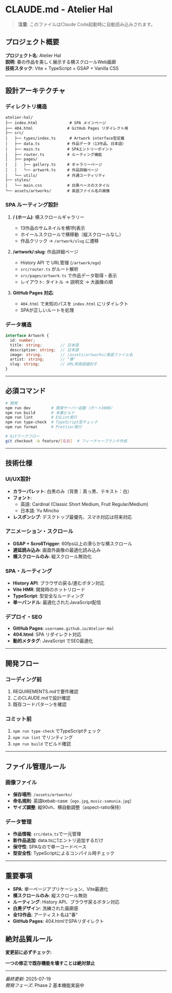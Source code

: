 # CLAUDE.md - Atelier Hal

> **注意**: このファイルはClaude Code起動時に自動読み込みされます。

## プロジェクト概要
**プロジェクト名**: Atelier Hal  
**説明**: 春の作品を美しく展示する横スクロールWeb画廊  
**技術スタック**: Vite + TypeScript + GSAP + Vanilla CSS  

---

## 設計アーキテクチャ

### ディレクトリ構造
```
atelier-hal/
├── index.html              # SPA メインページ
├── 404.html               # GitHub Pages リダイレクト用
├── src/
│   ├── types/index.ts      # Artwork interface型定義
│   ├── data.ts            # 作品データ（13作品、日本語）
│   ├── main.ts            # SPAエントリーポイント
│   ├── router.ts          # ルーティング機能
│   ├── pages/
│   │   ├── gallery.ts     # ギャラリーページ
│   │   └── artwork.ts     # 作品詳細ページ
│   └── utils/             # 共通ユーティリティ
├── styles/
│   └── main.css           # 白黒ベースのスタイル
└── assets/artworks/       # 英語ファイル名の画像
```

### SPA ルーティング設計
1. **/ (ホーム)**: 横スクロールギャラリー
   - 13作品のサムネイルを横1列表示
   - ホイールスクロールで横移動（縦スクロールなし）
   - 作品クリック → `/artwork/slug` に遷移

2. **/artwork/:slug**: 作品詳細ページ
   - History API で URL管理 (`/artwork/ego`)
   - `src/router.ts` がルート解析
   - `src/pages/artwork.ts` で作品データ取得・表示
   - レイアウト: タイトル → 説明文 → 大画像の順

3. **GitHub Pages 対応**:
   - `404.html` で未知のパスを `index.html` にリダイレクト
   - SPAが正しいルートを処理

### データ構造
```typescript
interface Artwork {
  id: number;
  title: string;        // 日本語
  description: string;  // 日本語
  image: string;        // /assets/artworks/英語ファイル名
  artist: string;       // "春"
  slug: string;         // URL用英語識別子
}
```

---

## 必須コマンド
```bash
# 開発
npm run dev         # 開発サーバー起動（ポート3000）
npm run build       # 本番ビルド
npm run lint        # ESLint実行
npm run type-check  # TypeScript型チェック
npm run format      # Prettier実行

# Gitワークフロー
git checkout -b feature/[名前]  # フィーチャーブランチ作成
```

---

## 技術仕様

### UI/UX設計
- **カラーパレット**: 白黒のみ（背景：真っ黒、テキスト：白）
- **フォント**: 
  - 英語: Cardinal (Classic Short Medium, Fruit Regular/Medium)
  - 日本語: Yu Mincho
- **レスポンシブ**: デスクトップ最優先、スマホ対応は将来対応

### アニメーション・スクロール
- **GSAP + ScrollTrigger**: 60fps以上の滑らかな横スクロール
- **遅延読み込み**: 画面外画像の最適化読み込み
- **横スクロールのみ**: 縦スクロール無効化

### SPA・ルーティング
- **History API**: ブラウザの戻る/進むボタン対応
- **Vite HMR**: 開発時のホットリロード
- **TypeScript**: 型安全なルーティング
- **単一バンドル**: 最適化されたJavaScript配信

### デプロイ・SEO
- **GitHub Pages**: `username.github.io/Atelier-Hal`
- **404.html**: SPA リダイレクト対応
- **動的メタタグ**: JavaScript でSEO最適化

---

## 開発フロー

### コーディング前
1. REQUIREMENTS.mdで要件確認
2. このCLAUDE.mdで設計確認
3. 既存コードパターンを確認

### コミット前
1. `npm run type-check` でTypeScriptチェック
2. `npm run lint` でリンティング
3. `npm run build` でビルド確認

---

## ファイル管理ルール

### 画像ファイル
- **保存場所**: `/assets/artworks/`
- **命名規則**: 英語kebab-case（`ego.jpg`, `music-somunia.jpg`）
- **サイズ調整**: 縦90vh、横自動調整（aspect-ratio保持）

### データ管理
- **作品情報**: `src/data.ts`で一元管理
- **新作品追加**: data.tsに1エントリ追加するだけ
- **保守性**: SPAなので単一コードベース
- **型安全性**: TypeScriptによるコンパイル時チェック

---

## 重要事項
- **SPA**: 単一ページアプリケーション、Vite最適化
- **横スクロールのみ**: 縦スクロール無効
- **ルーティング**: History API、ブラウザ戻るボタン対応
- **白黒デザイン**: 洗練された画廊感
- **全13作品**: アーティスト名は"春"
- **GitHub Pages**: 404.htmlでSPAリダイレクト

## 絶対品質ルール
**変更前に必ずチェック:**

**一つの修正で既存機能を壊すことは絶対禁止**

---

*最終更新*: 2025-07-19  
*開発フェーズ*: Phase 2 基本機能実装中
